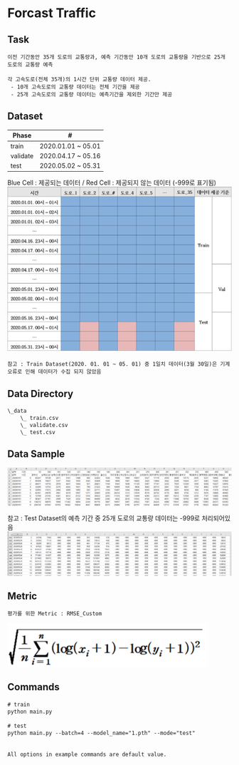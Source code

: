 # Forcast Traffic

## Task
```
이전 기간동안 35개 도로의 교통량과, 예측 기간동안 10개 도로의 교통량을 기반으로 25개 도로의 교통량 예측

각 고속도로(전체 35개)의 1시간 단위 교통량 데이터 제공.
 - 10개 고속도로의 교통량 데이터는 전체 기간을 제공
 - 25개 고속도로의 교통량 데이터는 예측기간을 제외한 기간만 제공
```

## Dataset
| Phase | # |
| - | - |
| train | 2020.01.01 ~ 05.01 |
| validate | 2020.04.17 ~ 05.16 |
| test | 2020.05.02 ~ 05.31 |

Blue Cell : 제공되는 데이터 / Red Cell : 제공되지 않는 데이터 (-999로 표기됨)
<img width=600 src="Image/Data_split.png"/>
```
참고 : Train Dataset(2020. 01. 01 ~ 05. 01) 중 1일치 데이터(3월 30일)은 기계 오류로 인해 데이터가 수집 되지 않았음
```


## Data Directory
```
\_data
    \_ train.csv
    \_ validate.csv
    \_ test.csv
```

## Data Sample
<img width=800 src="Image/Sample_1.PNG"/>

참고 : Test Dataset의 예측 기간 중 25개 도로의 교통량 데이터는 -999로 처리되어있음
<img width=800 src="Image/Sample_2.PNG"/>


## Metric
```
평가를 위한 Metric : RMSE_Custom
```
<img width=450 src="Image/RMSE_Custom.png"/>


## Commands
```
# train
python main.py 

# test 
python main.py --batch=4 --model_name="1.pth" --mode="test"


All options in example commands are default value.
```



